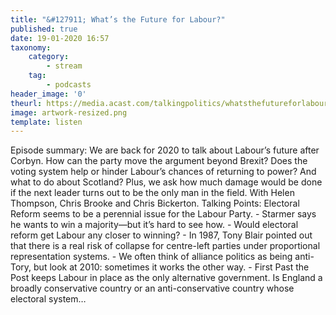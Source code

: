 ```yaml
---
title: "&#127911; What’s the Future for Labour?"
published: true
date: 19-01-2020 16:57
taxonomy:
    category:
        - stream
    tag:
        - podcasts
header_image: '0'
theurl: https://media.acast.com/talkingpolitics/whatsthefutureforlabour-/media.mp3
image: artwork-resized.png
template: listen
--- 
```

Episode summary: We are back for 2020 to talk about Labour’s future after Corbyn. How can the party move the argument beyond Brexit? Does the voting system help or hinder Labour’s chances of returning to power? And what to do about Scotland? Plus, we ask how much damage would be done if the next leader turns out to be the only man in the field. With Helen Thompson, Chris Brooke and Chris Bickerton. Talking Points: Electoral Reform seems to be a perennial issue for the Labour Party. - Starmer says he wants to win a majority—but it’s hard to see how. - Would electoral reform get Labour any closer to winning? - In 1987, Tony Blair pointed out that there is a real risk of collapse for centre-left parties under proportional representation systems. - We often think of alliance politics as being anti-Tory, but look at 2010: sometimes it works the other way. - First Past the Post keeps Labour in place as the only alternative government. Is England a broadly conservative country or an anti-conservative country whose electoral system…

